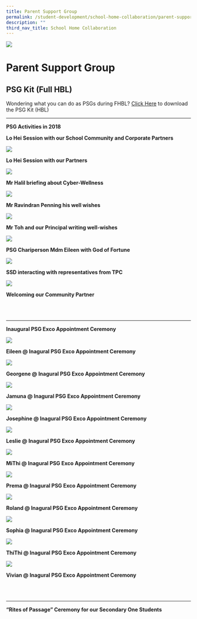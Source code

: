 ```yaml
---
title: Parent Support Group
permalink: /student-development/school-home-collaboration/parent-support-group/
description: ""
third_nav_title: School Home Collaboration
---
```

![](/images/Departments/pagebanner1%20(1).jpg)

Parent Support Group
====================

PSG Kit (Full HBL)
------------------

Wondering what you can do as PSGs during FHBL? [Click Here](/files/PSG_Kit_HBL_1.pdf) to download the PSG Kit (HBL)

---------------

**PSG Activities in 2018**

**Lo Hei Session with our School Community and Corporate Partners**

![](/images/Departments/Lo%20Hei%201.jpg)

**Lo Hei Session with our Partners**

![](/images/Departments/Lo%20Hei%202.jpg)

**Mr Halil briefing about Cyber-Wellness**

![](/images/Departments/Lo%20Hei%203.jpg)

**Mr Ravindran Penning his well wishes**

![](/images/Departments/Lo%20Hei%204.jpg)

**Mr Toh and our Principal writing well-wishes**

![](/images/Departments/Lo%20Hei%205.jpg)

**PSG Chariperson Mdm Eileen with God of Fortune**

![](/images/Departments/Lo%20Hei%206.jpg)

**SSD interacting with representatives from TPC**

![](/images/Departments/Lo%20Hei%207.jpg)

**Welcoming our Community Partner**

<br><br>

-----------------------

**Inaugural PSG Exco Appointment Ceremony**


![](/images/Departments/PSG%20Exco%201.jpg)

**Eileen @ Inagural PSG Exco Appointment Ceremony**

![](/images/Departments/PSG%20Exco%202.jpg)

**Georgene @ Inagural PSG Exco Appointment Ceremony**

![](/images/Departments/PSG%20Exco%203.jpg)

**Jamuna @ Inagural PSG Exco Appointment Ceremony**

![](/images/Departments/PSG%20Exco%204.jpg)

**Josephine @ Inagural PSG Exco Appointment Ceremony**

![](/images/Departments/PSG%20Exco%205.jpg)

**Leslie @ Inagural PSG Exco Appointment Ceremony**

![](/images/Departments/PSG%20Exco%206.jpg)

**MiThi @ Inagural PSG Exco Appointment Ceremony**

![](/images/Departments/PSG%20Exco%207.jpg)

**Prema @ Inagural PSG Exco Appointment Ceremony**

![](/images/Departments/PSG%20Exco%208.jpg)

**Roland @ Inagural PSG Exco Appointment Ceremony**

![](/images/Departments/PSG%20Exco%209.jpg)

**Sophia @ Inagural PSG Exco Appointment Ceremony**

![](/images/Departments/PSG%20Exco%2010.jpg)

**ThiThi @ Inagural PSG Exco Appointment Ceremony**

![](/images/Departments/PSG%20Exco%2011.jpg)

**Vivian @ Inagural PSG Exco Appointment Ceremony**

<br><br>


----------------------
**“Rites of Passage” Ceremony for our Secondary One Students**
